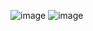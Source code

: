![image](https://github.com/arpitbansal421/GenZ-Shop/assets/135433639/57ab94dd-c6a4-48c6-b3bb-a589bd75cbb1)
![image](https://github.com/arpitbansal421/GenZ-Shop/assets/135433639/c75e5e21-9a2d-408d-b160-12a4e19b1cbf)
